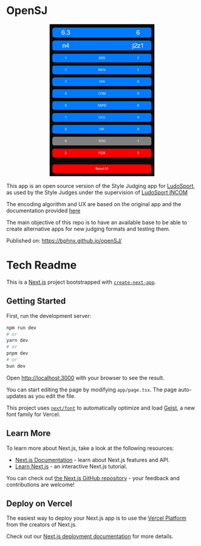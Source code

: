 # OpenSJ

<p align="center">
  <img src="public/main_screen.png" style="max-height: 400px; max-width: 400px;"/>
</p>

This app is an open source version of the Style Judging app for [LudoSport](https://www.ludosport.net), as used by the Style Judges under the supervision of [LudoSport INCOM](https://www.ludosportincom.org)

The encoding algorithm and UX are based on the original app and the documentation provided [here](https://github.com/anfive/style-codes)

The main objective of this repo is to have an available base to be able to create alternative apps for new judging formats and testing them.

Published on: https://bphnx.github.io/openSJ/

# Tech Readme

This is a [Next.js](https://nextjs.org) project bootstrapped with [`create-next-app`](https://nextjs.org/docs/app/api-reference/cli/create-next-app).

## Getting Started

First, run the development server:

```bash
npm run dev
# or
yarn dev
# or
pnpm dev
# or
bun dev
```

Open [http://localhost:3000](http://localhost:3000) with your browser to see the result.

You can start editing the page by modifying `app/page.tsx`. The page auto-updates as you edit the file.

This project uses [`next/font`](https://nextjs.org/docs/app/building-your-application/optimizing/fonts) to automatically optimize and load [Geist](https://vercel.com/font), a new font family for Vercel.

## Learn More

To learn more about Next.js, take a look at the following resources:

- [Next.js Documentation](https://nextjs.org/docs) - learn about Next.js features and API.
- [Learn Next.js](https://nextjs.org/learn) - an interactive Next.js tutorial.

You can check out [the Next.js GitHub repository](https://github.com/vercel/next.js) - your feedback and contributions are welcome!

## Deploy on Vercel

The easiest way to deploy your Next.js app is to use the [Vercel Platform](https://vercel.com/new?utm_medium=default-template&filter=next.js&utm_source=create-next-app&utm_campaign=create-next-app-readme) from the creators of Next.js.

Check out our [Next.js deployment documentation](https://nextjs.org/docs/app/building-your-application/deploying) for more details.
